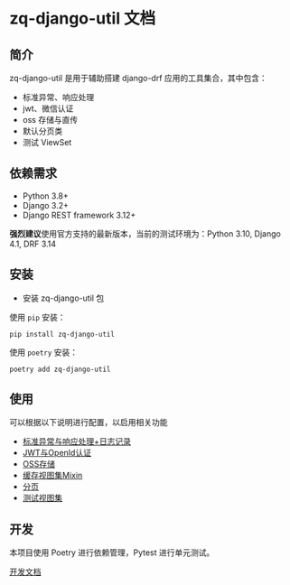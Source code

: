 # zq-django-util 文档

## 简介

zq-django-util 是用于辅助搭建 django-drf 应用的工具集合，其中包含：

- 标准异常、响应处理
- jwt、微信认证
- oss 存储与直传
- 默认分页类
- 测试 ViewSet

## 依赖需求

- Python 3.8+
- Django 3.2+
- Django REST framework 3.12+

**强烈建议**使用官方支持的最新版本，当前的测试环境为：Python 3.10, Django 4.1, DRF 3.14

## 安装

- 安装 zq-django-util 包

使用 `pip` 安装：
```shell
pip install zq-django-util
```

使用 `poetry` 安装：
```shell
poetry add zq-django-util
```

## 使用

可以根据以下说明进行配置，以启用相关功能

- [标准异常与响应处理+日志记录](usage/exception_response_log.md)
- [JWT与OpenId认证](usage/jwt_openid_auth.md)
- [OSS存储](usage/oss_storage.md)
- [缓存视图集Mixin](usage/cache_mixins.md)
- [分页](usage/pagination.md)
- [测试视图集](usage/test_viewset.md)

## 开发

本项目使用 Poetry 进行依赖管理，Pytest 进行单元测试。

[开发文档](development)
